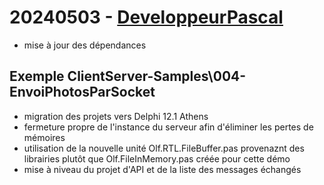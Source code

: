 # 20240503 - [DeveloppeurPascal](https://github.com/DeveloppeurPascal)

* mise à jour des dépendances

## Exemple ClientServer-Samples\004-EnvoiPhotosParSocket

* migration des projets vers Delphi 12.1 Athens
* fermeture propre de l'instance du serveur afin d'éliminer les pertes de mémoires
* utilisation de la nouvelle unité Olf.RTL.FileBuffer.pas provenaznt des librairies plutôt que Olf.FileInMemory.pas créée pour cette démo
* mise à niveau du projet d'API et de la liste des messages échangés
